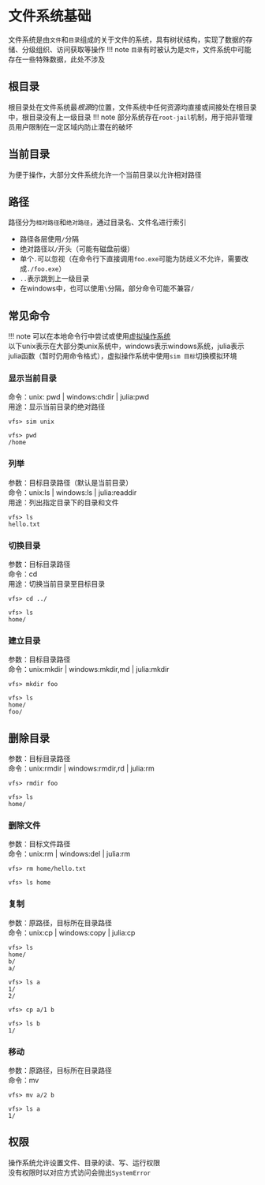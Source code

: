 # 文件系统基础
文件系统是由`文件`和`目录`组成的关于文件的系统，具有树状结构，实现了数据的存储、分级组织、访问获取等操作
!!! note
	`目录`有时被认为是`文件`，文件系统中可能存在一些特殊数据，此处不涉及

## 根目录
根目录处在文件系统最*根源*的位置，文件系统中任何资源均直接或间接处在根目录中，根目录没有上一级目录
!!! note
	部分系统存在`root-jail`机制，用于把非管理员用户限制在一定区域内防止潜在的破坏

## 当前目录
为便于操作，大部分文件系统允许一个当前目录以允许相对路径

## 路径
路径分为`相对路径`和`绝对路径`，通过目录名、文件名进行索引
* 路径各层使用`/`分隔
* 绝对路径以`/`开头（可能有磁盘前缀）
* 单个`.`可以忽视（在命令行下直接调用`foo.exe`可能为防歧义不允许，需要改成`./foo.exe`）
* `..`表示跳到上一级目录
* 在windows中，也可以使用`\`分隔，部分命令可能不兼容`/`

## 常见命令
!!! note
	可以在本地命令行中尝试或使用[虚拟操作系统](../pieces/virtualfs.jl)\
	以下unix表示在大部分类unix系统中，windows表示windows系统，julia表示julia函数（暂时仍用命令格式），虚拟操作系统中使用`sim 目标`切换模拟环境

### 显示当前目录
命令：unix: pwd | windows:chdir | julia:pwd\
用途：显示当前目录的绝对路径
```shell
vfs> sim unix

vfs> pwd
/home
```

### 列举
参数：目标目录路径（默认是当前目录）\
命令：unix:ls | windows:ls | julia:readdir\
用途：列出指定目录下的目录和文件
```shell
vfs> ls
hello.txt
```

### 切换目录
参数：目标目录路径\
命令：cd\
用途：切换当前目录至目标目录
```shell
vfs> cd ../

vfs> ls
home/
```

### 建立目录
参数：目标目录路径\
命令：unix:mkdir | windows:mkdir,md | julia:mkdir
```shell
vfs> mkdir foo

vfs> ls
home/
foo/
```

## 删除目录
参数：目标目录路径\
命令：unix:rmdir | windows:rmdir,rd | julia:rm
```shell
vfs> rmdir foo

vfs> ls
home/
```

### 删除文件
参数：目标文件路径\
命令：unix:rm | windows:del | julia:rm
```shell
vfs> rm home/hello.txt

vfs> ls home
```

### 复制
参数：原路径，目标所在目录路径\
命令：unix:cp | windows:copy | julia:cp
```shell
vfs> ls
home/
b/
a/

vfs> ls a
1/
2/

vfs> cp a/1 b

vfs> ls b
1/
```

### 移动
参数：原路径，目标所在目录路径\
命令：mv
```shell
vfs> mv a/2 b

vfs> ls a
1/
```

## 权限
操作系统允许设置文件、目录的读、写、运行权限\
没有权限时以对应方式访问会抛出`SystemError`
